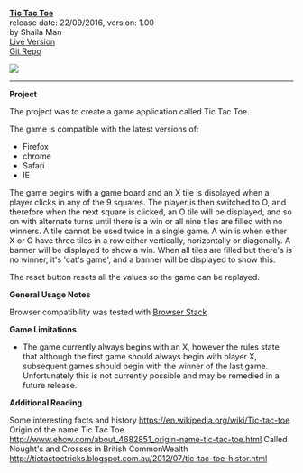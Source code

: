 [**Tic Tac Toe**](https://silky098.github.io/) <br>
release date: 22/09/2016, version: 1.00<br>
by Shaila Man <br>
[Live Version](https://silky098.github.io/) <br>
[Git Repo](https://github.com/silky098/silky098.github.io)

![](http://www.ccwh.com.au/images/tic-tac-toe.png)

***
**Project**

The project was to create a game application called Tic Tac Toe.

The game is compatible with the latest versions of:

* Firefox
* chrome
* Safari
* IE

The game begins with a game board and an X tile is displayed when a player clicks in any of the 9 squares. The player is then switched to O, and therefore when the next square is clicked, an O tile will be displayed, and so on with alternate turns until there is a win or all nine tiles are filled with no winners.
A tile cannot be used twice in a single game.
A win is when either X or O have three tiles in a row either vertically, horizontally or diagonally. A banner will be displayed to show a win.
When all tiles are filled but there's is no winner, it's 'cat's game', and a banner will be displayed to show this.

The reset button resets all the values so the game can be replayed.

**General Usage Notes**

Browser compatibility was tested with [Browser Stack](https://www.browserstack.com)

**Game Limitations**

- The game currently always begins with an X, however the rules state that although the first game should always begin with player X, subsequent games should begin with the winner of the last game. Unfortunately this is not currently possible and may be remedied in a future release.


**Additional Reading**

Some interesting facts and history https://en.wikipedia.org/wiki/Tic-tac-toe
Origin of the name Tic Tac Toe http://www.ehow.com/about_4682851_origin-name-tic-tac-toe.html
Called Nought's and Crosses in British CommonWealth http://tictactoetricks.blogspot.com.au/2012/07/tic-tac-toe-histor.html
